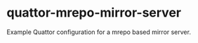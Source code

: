 quattor-mrepo-mirror-server
===========================

Example Quattor configuration for a mrepo based mirror server.
